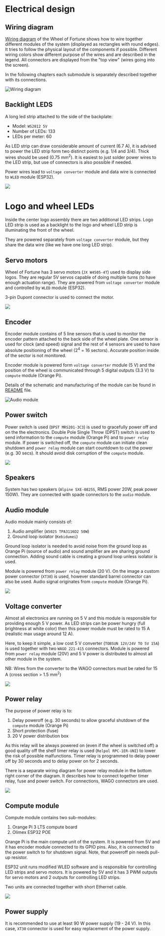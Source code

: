 
# Electrical design

## Wiring diagram

[Wiring diagram](wiring%20diagram.pdf) of the Wheel of Fortune shows how to wire together different modules of the system (displayed as rectangles with round edges). It tries to follow the physical layout of the components if possible. Different wiring colors show different purpose of the wires and are described in the legend. All connectors are displayed from the "top view" (wires going into the screen).

In the following chapters each submodule is separately described together with its connections.

![Wiring diagram](imgs/wiring%20diagram.png)


## Backlight LEDS

A long led strip attached to the side of the backplate:
* Model: `WS2812 5V`
* Number of LEDs: 133
* LEDs per meter: 60

As LED strip can draw considerable amount of current (6.7 A), it is advised to power the LED strip form two distinct points (e.g. 1/4 and 3/4). Thick wires should be used (0.75 mm<sup>2</sup>). It is easiest to just solder power wires to the LED strip, but use of connectors is also possible if needed.

Power wires lead to `voltage converter` module and data wire is connected to `WLED` module (ESP32).

![](imgs/backlight%20leds.png)

# Logo and wheel LEDs

Inside the center logo assembly there are two additional LED strips. Logo LED strip is used as a backlight to the logo and wheel LED strip is illuminating the front of the wheel.

They are powered separately from `voltage converter` module, but they share the data wire (like we have one long LED strip).

## Servo motors

Wheel of Fortune has 3 servo motors (`JX W4505-4T`) used to display side logos. They are regular 5V servos capable of doing multiple turns (to have enough actuation range). They are powered from `voltage converter` module and controlled by `WLED` module (ESP32).

3-pin Dupont connector is used to connect the motor.

![](imgs/servo%20module.png)

## Encoder

Encoder module contains of 5 line sensors that is used to monitor the encoder pattern attached to the back side of the wheel plate. One sensor is used for clock (and speed) signal and the rest of 4 sensors are used to have absolute positioning of the wheel (2<sup>4</sup> = 16 sectors). Accurate position inside of the sector is not monitored.

Encoder module is powered form `voltage converter` module (5 V) and the position of the wheel is communicated through 5 digital outputs (3.3 V) to `compute` module (Orange Pi).

Details of the schematic and manufacturing of the module can be found in [README](line_sensor_encoder/README.md) file.

![Audio module](imgs/encoder%20module.png)

## Power switch

Power switch is used (`DPST MRS201-3C3`) is used to gracefully power off and on the the electronics. Double Pole Single Throw (DPST) switch is used to send information to the `compute` module (Orange Pi) and to `power relay` module. If power is switched off, the `compute` module can initiate clean shutdown and `power relay` module can start countdown to cut the power (e.g. 30 secs). It should avoid disk corruption of the `compute` module.

![](imgs/speaker%20and%20power%20switch.png)


## Speakers

System has two speakers (`Alpine SXE-0825S`, RMS power 20W, peak power 150W). They are connected with spade connectors to the `audio` module.

## Audio module

Audio module mainly consists of:
1. Audio amplifier (`A502S TPA3116D2 50W`)
2. Ground loop isolator (`Kebidumei`)

Ground loop isolator is needed to avoid noise from the ground loop as Orange Pi (source of audio) and sound amplifier are are sharing ground connection. Adding sound cable is creating a ground loop unless isolator is used.

Module is powered from `power relay` module (20 V). On the image a custom power connector (`XT30`) is used, however standard barrel connector can also be used. Audio signal originates from `compute` module (Orange Pi).

![](imgs/audio%20module.png)

## Voltage converter

Almost all electronics are running on 5 V and this module is responsible for providing enough 5 V power. As LED strips can be power hungry (full brightness at white color) then this power module must be rated to 15 A (realistic max usage around 12 A).

Here, to keep it simple, a low cost 5 V converter (`TOBSUN 12V/24V TO 5V 15A`) is used together with two `WAGO 221-415` connectors. Module is powered from `power relay` module (20V) and 5 V power is distributed to almost all other module in the system.

NB: Wires from the converter to the WAGO connectors must be rated for 15 A (cross section > 1.5 mm<sup>2</sup>)

![](imgs/dc%20converter%20module.png)

## Power relay

The purpose of power relay is to:
1. Delay poweroff (e.g. 30 seconds) to allow graceful shutdown of the `compute` module (Orange Pi)
2. Short protection (fuse)
3. 20 V power distribution box

As this relay will be always powered on (even if the wheel is switched off) a good quality off the shelf timer relay is used (`Relpol RPC-1ER-UNI`) to lower the risk of possible malfunctions. Timer relay is programmed to delay power off by 30 seconds and to delay power on for 2 seconds.

There is a separate wiring diagram for power relay module in the bottom right corner of the diagram. It describes how to connect together timer relay, fuse and power switch. For connections, WAGO connectors are used.


![](imgs/relay%20module.png)

## Compute module

Compute module contains two sub-modules:
1. Orange Pi 3 LTS compute board
2. Olimex ESP32 POE

Orange Pi is the main compute unit of the system. It is powered from 5V and it has encoder module connected to its GPIO pins. Also, it is connected to the power switch to for shutdown signal. Note, that poweroff pin needs pull-up resistor.

ESP32 unit runs modified WLED software and is responsible for controlling LED strips and servo motors. It is powered by 5V and it has 3 PWM outputs for servo motors and 2 outputs for controlling LED strips.

Two units are connected together with short Ethernet cable.


![](imgs/compute%20module.png)

## Power supply

It is recommended to use at least 90 W power supply (19 - 24 V). In this case, `XT30` connector is used for easy replacement of the power supply.
